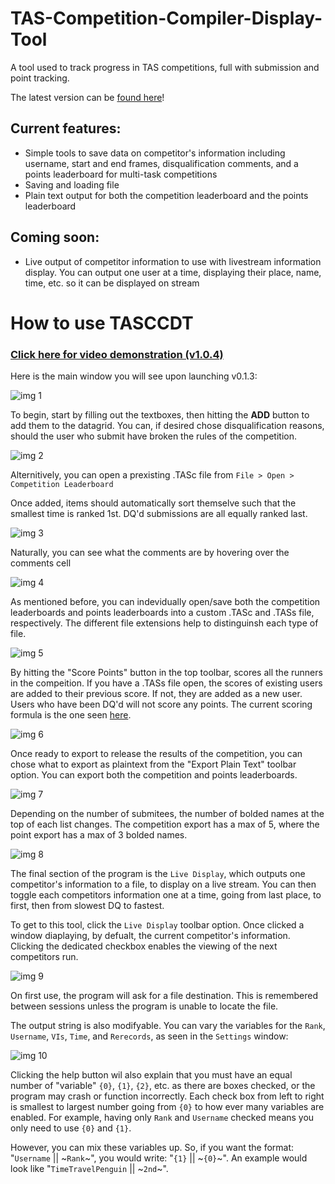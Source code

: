 # TAS-Competition-Compiler-Display-Tool
A tool used to track progress in TAS competitions, full with submission and point tracking.

The latest version can be [found here](https://github.com/TimeTravelPenguin/TAS-Competition-Compiler-Display-Tool/releases)!
## Current features:
- Simple tools to save data on competitor's information including username, start and end frames, disqualification comments, and a points leaderboard for multi-task competitions
- Saving and loading file
- Plain text output for both the competition leaderboard and the points leaderboard

## Coming soon:
- Live output of competitor information to use with livestream information display. You can output one user at a time, displaying their place, name, time, etc. so it can be displayed on stream

# How to use TASCCDT
### [Click here for video demonstration (v1.0.4)](https://www.youtube.com/watch?v=AwPjAeGKUu8)
Here is the main window you will see upon launching v0.1.3:

![img 1](https://i.imgur.com/AMWakhA.png)

To begin, start by filling out the textboxes, then hitting the **ADD** button to add them to the datagrid.
You can, if desired chose disqualification reasons, should the user who submit have broken the rules of the competition.

![img 2](https://i.imgur.com/Dc4yzHY.png)

Alternitively, you can open a prexisting .TASc file from `File > Open > Competition Leaderboard`

Once added, items should automatically sort themselve such that the smallest time is ranked 1st. DQ'd submissions are all equally ranked last.

![img 3](https://i.imgur.com/Dc4yzHY.png)

Naturally, you can see what the comments are by hovering over the comments cell

![img 4](http://imgs.fyi/img/6t2f.png)

As mentioned before, you can indevidually open/save both the competition leaderboards and points leaderboards into a custom .TASc and .TASs file, respectively. The different file extensions help to distinguinsh each type of file.

![img 5](http://imgs.fyi/img/6t2g.png)

By hitting the "Score Points" button in the top toolbar, scores all the runners in the compeition. If you have a .TASs file open, the scores of existing users are added to their previous score. If not, they are added as a new user. Users who have been DQ'd will not score any points. The current scoring formula is the one seen [here](https://docs.google.com/spreadsheets/d/e/2PACX-1vSL-uZkslyP4tnQcprS_aR1-ZQNduVH3MvdpVyiAZPWA9g25RlyhlJVMNri3r3HqrmVhyb54Mw1pAlt/pubhtml).

![img 6](https://i.imgur.com/MxHoLxd.png)

Once ready to export to release the results of the competition, you can chose what to export as plaintext from the "Export Plain Text" toolbar option. You can export both the competition and points leaderboards.

![img 7](https://i.imgur.com/J8Anx0Q.png)

Depending on the number of submitees, the number of bolded names at the top of each list changes. The competition export has a max of 5, where the point export has a max of 3 bolded names.

![img 8](https://i.imgur.com/y7qY2ST.png)

The final section of the program is the `Live Display`, which outputs one competitor's information to a file, to display on a live stream. You can then toggle each competitors information one at a time, going from last place, to first, then from slowest DQ to fastest.

To get to this tool, click the `Live Display` toolbar option. Once clicked a window diaplaying, by defualt, the current competitor's information. Clicking the dedicated checkbox enables the viewing of the next competitors run.

![img 9](https://i.imgur.com/t014B7I.png)

On first use, the program will ask for a file destination. This is remembered between sessions unless the program is unable to locate the file.

The output string is also modifyable. You can vary the variables for the `Rank`, `Username`, `VIs`, `Time`, and `Rerecords`, as seen in the `Settings` window:

![img 10](https://i.imgur.com/voGKLOv.png)

Clicking the help button wil also explain that you must have an equal number of "variable" `{0}`, `{1}`, `{2}`, etc. as there are boxes checked, or the program may crash or function incorrectly. Each check box from left to right is smallest to largest number going from `{0}` to how ever many variables are enabled. For example, having only `Rank` and `Username` checked means you only need to use `{0}` and `{1}`.

However, you can mix these variables up. So, if you want the format:
"`Username` || \~`Rank`\~", you would write: "`{1}` || \~`{0}`\~".
An example would look like "`TimeTravelPenguin` || \~`2nd`\~".



